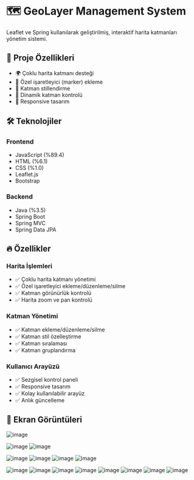 # 🗺️ GeoLayer Management System

Leaflet ve Spring kullanılarak geliştirilmiş, interaktif harita katmanları yönetim sistemi.

## 🎯 Proje Özellikleri

- 🌍 Çoklu harita katmanı desteği
- 📍 Özel işaretleyici (marker) ekleme
- 🎨 Katman stillendirme
- 🔄 Dinamik katman kontrolü
- 📱 Responsive tasarım

## 🛠️ Teknolojiler

### Frontend
- JavaScript (%89.4)
- HTML (%6.1)
- CSS (%1.0)
- Leaflet.js
- Bootstrap

### Backend
- Java (%3.5)
- Spring Boot
- Spring MVC
- Spring Data JPA

## 🔥 Özellikler

### Harita İşlemleri
- ✅ Çoklu harita katmanı yönetimi
- ✅ Özel işaretleyici ekleme/düzenleme/silme
- ✅ Katman görünürlük kontrolü
- ✅ Harita zoom ve pan kontrolü

### Katman Yönetimi
- ✅ Katman ekleme/düzenleme/silme
- ✅ Katman stil özelleştirme
- ✅ Katman sıralaması
- ✅ Katman gruplandırma

### Kullanıcı Arayüzü
- ✅ Sezgisel kontrol paneli
- ✅ Responsive tasarım
- ✅ Kolay kullanılabilir arayüz
- ✅ Anlık güncelleme

## 📸 Ekran Görüntüleri

![image](https://github.com/metinhancezik/MapLayer-App-Using-Leaflet-and-Spring/assets/126672425/61817f60-6b03-4818-adae-f94178eb08e7)


![image](https://github.com/metinhancezik/MapLayer-App-Using-Leaflet-and-Spring/assets/126672425/14046043-2a49-42ed-8a03-d812a5e49fbf)
![image](https://github.com/metinhancezik/MapLayer-App-Using-Leaflet-and-Spring/assets/126672425/684992a8-3cf6-4b29-b193-d0bb602fe93c)

![image](https://github.com/metinhancezik/MapLayer-App-Using-Leaflet-and-Spring/assets/126672425/3b6e29c9-586a-4ca1-b7f2-312b3a02618a)
![image](https://github.com/metinhancezik/MapLayer-App-Using-Leaflet-and-Spring/assets/126672425/5a5d4336-0455-488f-8df2-826594c85a42)
![image](https://github.com/metinhancezik/MapLayer-App-Using-Leaflet-and-Spring/assets/126672425/b088a56a-4149-4d05-a19d-bcbd8c34b7b6)
![image](https://github.com/metinhancezik/MapLayer-App-Using-Leaflet-and-Spring/assets/126672425/edcb38fe-5fa0-4139-9ea6-de73b6c7ec69)

![image](https://github.com/metinhancezik/MapLayer-App-Using-Leaflet-and-Spring/assets/126672425/b9cdd2f8-2747-4484-8d17-21e31d27d675)
![image](https://github.com/metinhancezik/MapLayer-App-Using-Leaflet-and-Spring/assets/126672425/86bfe010-cfd4-431b-bd19-2857603366fa)
![image](https://github.com/metinhancezik/MapLayer-App-Using-Leaflet-and-Spring/assets/126672425/6fe0ecb5-a8fe-4234-af2c-f1e0c293e848)
![image](https://github.com/metinhancezik/MapLayer-App-Using-Leaflet-and-Spring/assets/126672425/f4750108-1fca-4663-8f4a-42dd2f7a9607)
![image](https://github.com/metinhancezik/MapLayer-App-Using-Leaflet-and-Spring/assets/126672425/432d8224-fd44-434f-ac21-e3ac94307209)
![image](https://github.com/metinhancezik/MapLayer-App-Using-Leaflet-and-Spring/assets/126672425/43d4598a-3533-4ab3-9727-e753517514b3)
![image](https://github.com/metinhancezik/MapLayer-App-Using-Leaflet-and-Spring/assets/126672425/a65a4a3e-aa96-4806-91e4-de0e4a56afe9)
![image](https://github.com/metinhancezik/MapLayer-App-Using-Leaflet-and-Spring/assets/126672425/90a341e3-7fdc-419c-86ee-22c5383aaf72)


